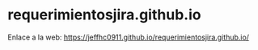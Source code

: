 # requerimientosjira.github.io
Enlace a la web: https://jeffhc0911.github.io/requerimientosjira.github.io/
